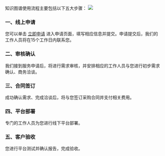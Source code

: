 
知识图谱使用流程主要包括以下五大步骤：
![](https://main.qcloudimg.com/raw/cc98649943bea04b97dc7771c6d64dbb/%E8%BF%9B%E5%BA%A6%E6%9D%A11wps%E5%9B%BE%E7%89%87.svg)

### 一、线上申请
您可以单击 [立即申请](https://cloud.tencent.com/apply/p/pub7zje7ai9) 进入申请页面，填写相应信息并提交。申请提交后，我们的工作人员将在15个工作日内联系您。

### 二、审核确认
我们接到服务申请后，将进行需求审核，并安排相应的工作人员与您进行初步需求确认、商务洽谈。

### 三、合同签订
成功确认需求、完成洽谈后，将与您签订采购合同并支付相关费用。

### 四、平台部署
专门的工作人员为您进行线下平台部署。

### 五、客户验收
您进行平台测试并确认报告，完成验收。
